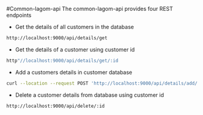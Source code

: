 #Common-lagom-api
The common-lagom-api provides four REST endpoints
* Get the details of all customers in the database   
```bash
http://localhost:9000/api/details/get
```

* Get the details of a customer using customer id 
```bash
http"//localhost:9000/api/details/get/:id
```

* Add a customers details in customer database 
```bash
curl --location --request POST 'http://localhost:9000/api/details/add/' \ --header 'Content-Type: application/json' \ --data-raw '{ "id":"002", "name":"seafold", "email":"av@gmail.com" }'
```
* Delete a customer details from database using customer id
```bash
http://localhost:9000/api/delete/:id
```